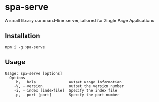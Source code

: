spa-serve
=========

A small library command-line server, tailored for Single Page Applications
## Installation

  `npm i -g spa-serve`

## Usage
```
Usage: spa-serve [options]
  Options:
    -h, --help               output usage information
    -V, --version            output the version number
    -i, --index [indexfile]  Specify the index file
    -p, --port [port]        Specify the port number
```
